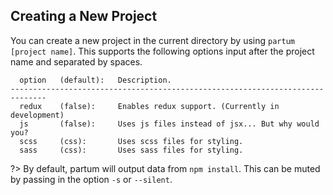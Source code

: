 ## Creating a New Project

You can create a new project in the current directory by using `partum [project name]`.
This supports the following options input after the project name and separated by spaces.
```
  option   (default):   Description.
------------------------------------------------------------------------------
  redux    (false):     Enables redux support. (Currently in development)
  js       (false):     Uses js files instead of jsx... But why would you?
  scss     (css):       Uses scss files for styling.
  sass     (css):       Uses sass files for styling.
```

?> By default, partum will output data from `npm install`. This can be muted by passing in the option `-s` or `--silent`.